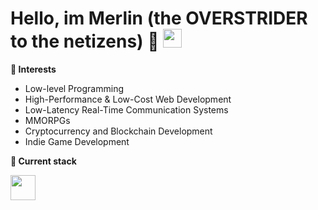 # Hello, im Merlin (the OVERSTRIDER to the netizens) 👋 <img src="https://raw.githubusercontent.com/hussainweb/hussainweb/main/icons/wave.gif" width="30">

**👺 Interests**  
- Low-level Programming
- High-Performance & Low-Cost Web Development
- Low-Latency Real-Time Communication Systems
- MMORPGs
- Cryptocurrency and Blockchain Development
- Indie Game Development

**🧰 Current stack**  
<div>  
  <img src="https://skillicons.dev/icons?i=go,python,rust" height="40" />
</div>
